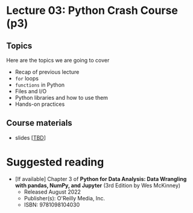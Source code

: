 


# Lecture 03: Python Crash Course (p3)

## Topics
Here are the topics we are going to cover
* Recap of previous lecture
* `for` loops
* `functions` in Python
* Files and I/O
* Python libraries and how to use them
* Hands-on practices

## Course materials
* slides [[TBD](https://docs.google.com/presentation/d/12sswbD5br1wE6ZtqRJcNzuvQVTlDYIGl-pjnN3UXNc0/edit#slide=id.p)]

# Suggested reading
* [If available] Chapter 3 of **Python for Data Analysis: Data Wrangling with pandas, NumPy, and Jupyter** (3rd Edition by Wes McKinney)
  * Released August 2022
  * Publisher(s): O'Reilly Media, Inc.
  * ISBN: 9781098104030


